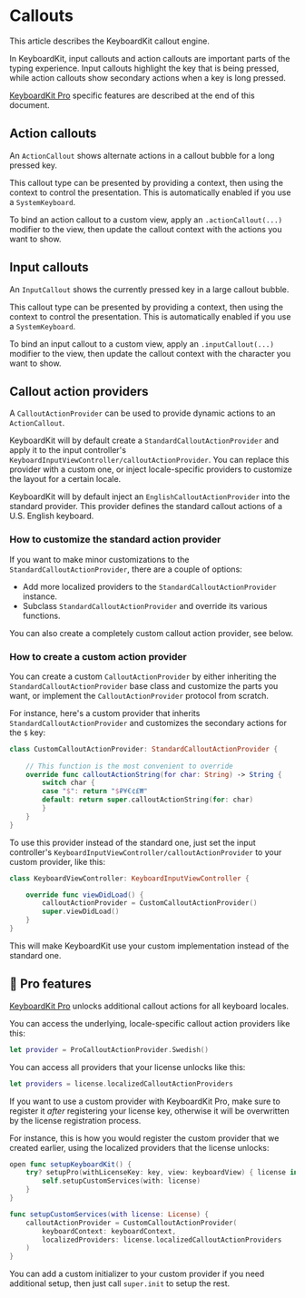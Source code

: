 # Callouts

This article describes the KeyboardKit callout engine.

In KeyboardKit, input callouts and action callouts are important parts of the typing experience. Input callouts highlight the key that is being pressed, while action callouts show secondary actions when a key is long pressed.

[KeyboardKit Pro][Pro] specific features are described at the end of this document.



## Action callouts

An ``ActionCallout`` shows alternate actions in a callout bubble for a long pressed key.

This callout type can be presented by providing a context, then using the context to control the presentation. This is automatically enabled if you use a ``SystemKeyboard``.

To bind an action callout to a custom view, apply an `.actionCallout(...)` modifier to the view, then update the callout context with the actions you want to show.



## Input callouts

An ``InputCallout`` shows the currently pressed key in a large callout bubble. 

This callout type can be presented by providing a context, then using the context to control the presentation. This is automatically enabled if you use a ``SystemKeyboard``.

To bind an input callout to a custom view, apply an `.inputCallout(...)` modifier to the view, then update the callout context with the character you want to show. 




## Callout action providers

A ``CalloutActionProvider`` can be used to provide dynamic actions to an ``ActionCallout``.

KeyboardKit will by default create a ``StandardCalloutActionProvider`` and apply it to the input controller's ``KeyboardInputViewController/calloutActionProvider``. You can replace this provider with a custom one, or inject locale-specific providers to customize the layout for a certain locale.

KeyboardKit will by default inject an ``EnglishCalloutActionProvider`` into the standard provider. This provider defines the standard callout actions of a U.S. English keyboard.


### How to customize the standard action provider

If you want to make minor customizations to the ``StandardCalloutActionProvider``, there are a couple of options:

* Add more localized providers to the ``StandardCalloutActionProvider`` instance. 
* Subclass ``StandardCalloutActionProvider`` and override its various functions.

You can also create a completely custom callout action provider, see below.


### How to create a custom action provider

You can create a custom ``CalloutActionProvider`` by either inheriting the ``StandardCalloutActionProvider`` base class and customize the parts you want, or implement the ``CalloutActionProvider`` protocol from scratch.

For instance, here's a custom provider that inherits ``StandardCalloutActionProvider`` and customizes the secondary actions for the `$` key:

```swift
class CustomCalloutActionProvider: StandardCalloutActionProvider {
    
    // This function is the most convenient to override
    override func calloutActionString(for char: String) -> String {
        switch char {
        case "$": return "$₽¥€¢£₩"
        default: return super.calloutActionString(for: char)
        }
    }
}
```

To use this provider instead of the standard one, just set the input controller's ``KeyboardInputViewController/calloutActionProvider`` to your custom provider, like this:

```swift
class KeyboardViewController: KeyboardInputViewController {

    override func viewDidLoad() {
        calloutActionProvider = CustomCalloutActionProvider()
        super.viewDidLoad()
    }
}
```

This will make KeyboardKit use your custom implementation instead of the standard one.



## 👑 Pro features

[KeyboardKit Pro][Pro] unlocks additional callout actions for all keyboard locales.

You can access the underlying, locale-specific callout action providers like this:

```swift
let provider = ProCalloutActionProvider.Swedish()
```

You can access all providers that your license unlocks like this:

```swift
let providers = license.localizedCalloutActionProviders
```

If you want to use a custom provider with KeyboardKit Pro, make sure to register it *after* registering your license key, otherwise it will be overwritten by the license registration process.

For instance, this is how you would register the custom provider that we created earlier, using the localized providers that the license unlocks:

```swift
open func setupKeyboardKit() {
    try? setupPro(withLicenseKey: key, view: keyboardView) { license in
        self.setupCustomServices(with: license)
    }
}

func setupCustomServices(with license: License) {
    calloutActionProvider = CustomCalloutActionProvider(
        keyboardContext: keyboardContext,
        localizedProviders: license.localizedCalloutActionProviders
    )
}
```

You can add a custom initializer to your custom provider if you need additional setup, then just call `super.init` to setup the rest. 



[Pro]: https://github.com/KeyboardKit/KeyboardKitPro
